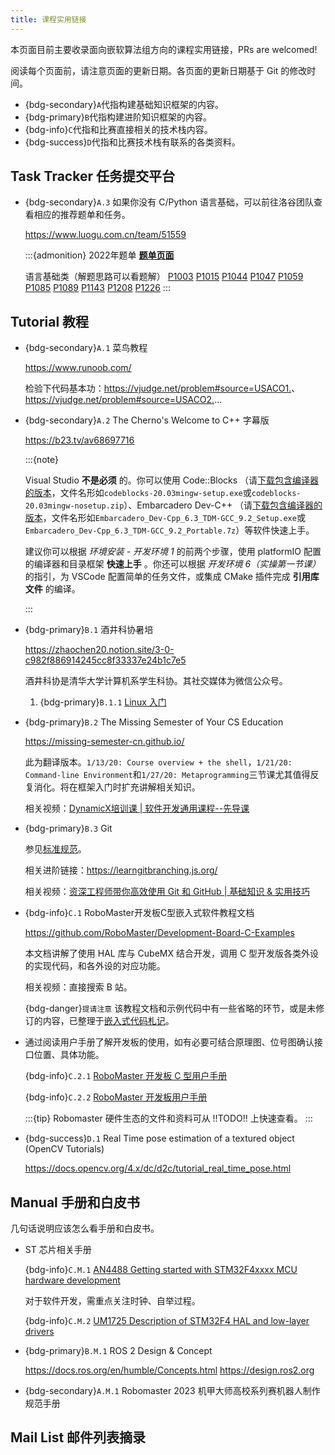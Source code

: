 ```yaml
---
title: 课程实用链接
---
```


本页面目前主要收录面向嵌软算法组方向的课程实用链接，PRs are welcomed! 

阅读每个页面前，请注意页面的更新日期。各页面的更新日期基于 Git 的修改时间。

* {bdg-secondary}`A`代指构建基础知识框架的内容。
* {bdg-primary}`B`代指构建进阶知识框架的内容。
* {bdg-info}`C`代指和比赛直接相关的技术栈内容。
* {bdg-success}`D`代指和比赛技术栈有联系的各类资料。

## Task Tracker 任务提交平台

* {bdg-secondary}`A.3` 如果你没有 C/Python 语言基础，可以前往洛谷团队查看相应的推荐题单和任务。

  <https://www.luogu.com.cn/team/51559>

  :::{admonition} 2022年题单
  **[题单页面](https://www.luogu.com.cn/training/251065#problems)**

  语言基础类（解题思路可以看题解）
  [P1003](https://www.luogu.com.cn/problem/P1003)
  [P1015](https://www.luogu.com.cn/problem/P1015)
  [P1044](https://www.luogu.com.cn/problem/P1044)
  [P1047](https://www.luogu.com.cn/problem/P1047)
  [P1059](https://www.luogu.com.cn/problem/P1059)
  [P1085](https://www.luogu.com.cn/problem/P1085)
  [P1089](https://www.luogu.com.cn/problem/P1089)
  [P1143](https://www.luogu.com.cn/problem/P1143)
  [P1208](https://www.luogu.com.cn/problem/P1208)
  [P1226](https://www.luogu.com.cn/problem/P1226)
  :::

## Tutorial 教程

<!--几句话说明应该怎么看教程。只要找到了诀窍-->

* {bdg-secondary}`A.1` 菜鸟教程

  <https://www.runoob.com/>

  检验下代码基本功：<https://vjudge.net/problem#source=USACO1.>、<https://vjudge.net/problem#source=USACO2.>...

* {bdg-secondary}`A.2` The Cherno's Welcome to C++ 字幕版

  <https://b23.tv/av68697716>

  :::{note}
  
  Visual Studio **不是必须** 的。你可以使用 Code::Blocks （请[下载包含编译器的版本](https://www.codeblocks.org/downloads/binaries/)，文件名形如`codeblocks-20.03mingw-setup.exe`或`codeblocks-20.03mingw-nosetup.zip`）、Embarcadero Dev-C++ （请[下载包含编译器的版本](https://github.com/Embarcadero/Dev-Cpp/releases)，文件名形如`Embarcadero_Dev-Cpp_6.3_TDM-GCC_9.2_Setup.exe`或`Embarcadero_Dev-Cpp_6.3_TDM-GCC_9.2_Portable.7z`）等软件快速上手。

  建议你可以根据 _环境安装 - 开发环境 1_ 的前两个步骤，使用 platformIO 配置的编译器和目录框架 **快速上手** 。你还可以根据 _开发环境 6（实操第一节课）_ 的指引，为 VSCode 配置简单的任务文件，或集成 CMake 插件完成 **引用库文件** 的编译。
  
  :::

* {bdg-primary}`B.1` 酒井科协暑培

  <https://zhaochen20.notion.site/3-0-c982f886914245cc8f33337e24b1c7e5>

  酒井科协是清华大学计算机系学生科协。其社交媒体为微信公众号。

  1. {bdg-primary}`B.1.1` [Linux 入门](https://docs.net9.org/basic/linux/)

* {bdg-primary}`B.2` The Missing Semester of Your CS Education

  <https://missing-semester-cn.github.io/>

  此为翻译版本。`1/13/20: Course overview + the shell`，`1/21/20: Command-line Environment`和`1/27/20: Metaprogramming`三节课尤其值得反复消化。将在框架入门时扩充讲解相关知识。

  相关视频：[DynamicX培训课 | 软件开发通用课程--先导课](https://b23.tv/BV1oQ4y1i7zA)

* {bdg-primary}`B.3` Git

  参见[标准规范](/分组专题/嵌软算法组/标准规范.md)。

  相关进阶链接：<https://learngitbranching.js.org/>

  相关视频：[资深工程师带你高效使用 Git 和 GitHub | 基础知识 & 实用技巧](https://b23.tv/av818393839)

* {bdg-info}`C.1` RoboMaster开发板C型嵌入式软件教程文档
  
  <https://github.com/RoboMaster/Development-Board-C-Examples>

  本文档讲解了使用 HAL 库与 CubeMX 结合开发，调用 C 型开发版各类外设的实现代码，和各外设的对应功能。

  相关视频：直接搜索 B 站。

  {bdg-danger}`提请注意` 该教程文档和示例代码中有一些省略的环节，或是未修订的内容，已整理于[嵌入式代码札记](/分组专题/嵌软算法组/嵌入式代码札记.md)。

* 通过阅读用户手册了解开发板的使用，如有必要可结合原理图、位号图确认接口位置、具体功能。

  {bdg-info}`C.2.1` [RoboMaster 开发板 C 型用户手册](https://rm-static.djicdn.com/tem/35228/RoboMaster%20%20%E5%BC%80%E5%8F%91%E6%9D%BF%20C%20%E5%9E%8B%E7%94%A8%E6%88%B7%E6%89%8B%E5%86%8C.pdf)

  {bdg-info}`C.2.2` [RoboMaster 开发板用户手册](https://rm-static.djicdn.com/tem/RoboMaster%E5%BC%80%E5%8F%91%E7%89%88%E7%94%A8%E6%88%B7%E6%89%8B%E5%86%8C.pdf)

  :::{tip} Robomaster 硬件生态的文件和资料可从 !!TODO!! 上快速查看。
  :::

* {bdg-success}`D.1` Real Time pose estimation of a textured object (OpenCV Tutorials)

  <https://docs.opencv.org/4.x/dc/d2c/tutorial_real_time_pose.html>

## Manual 手册和白皮书

几句话说明应该怎么看手册和白皮书。

* ST 芯片相关手册

  {bdg-info}`C.M.1` [AN4488 Getting started with STM32F4xxxx MCU hardware development](https://www.st.com/resource/zh/application_note/an4488-getting-started-with-stm32f4xxxx-mcu-hardware-development-stmicroelectronics.pdf)

  对于软件开发，需重点关注时钟、自举过程。

  {bdg-info}`C.M.2` [UM1725 Description of STM32F4 HAL and low-layer drivers](https://www.st.com/resource/en/user_manual/um1725-description-of-stm32f4-hal-and-lowlayer-drivers-stmicroelectronics.pdf)

* {bdg-primary}`B.M.1` ROS 2 Design & Concept

  <https://docs.ros.org/en/humble/Concepts.html> <https://design.ros2.org>

* {bdg-secondary}`A.M.1` Robomaster 2023 机甲大师高校系列赛机器人制作规范手册

## Mail List 邮件列表摘录
